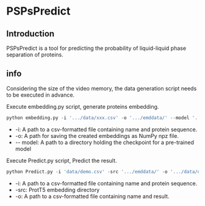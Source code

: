 # PSPsPredict

## Introduction
PSPsPredict is a tool for predicting the probability of liquid-liquid phase separation of proteins.
## info

Considering the size of the video memory, the data generation script needs to be executed in advance.

Execute embedding.py script, generate proteins embedding.

```python
python embedding.py -i '.../data/xxx.csv' -o '.../emddata/' --model '.../prot_t5_xl_half_uniref50-enc'
```

- -i: A path to a csv-formatted file containing name and protein sequence.
- -o: A path for saving the created embeddings as NumPy npz file.
- -- model: A path to a directory holding the checkpoint for a pre-trained model

Execute Predict.py script, Predict the result.

```python
python Predict.py -i 'data/demo.csv' -src '.../emddata/' -o '.../data/demo_res.csv'
```

- -i: A path to a csv-formatted file containing name and protein sequence.
- -src: ProtT5 embedding directory
- -o: A path to a csv-formatted file containing name and result.
